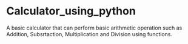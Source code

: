 # Calculator_using_python
A basic calculator that can perform basic arithmetic operation such as Addition, Subsrtaction, Multiplication and Division using functions.
